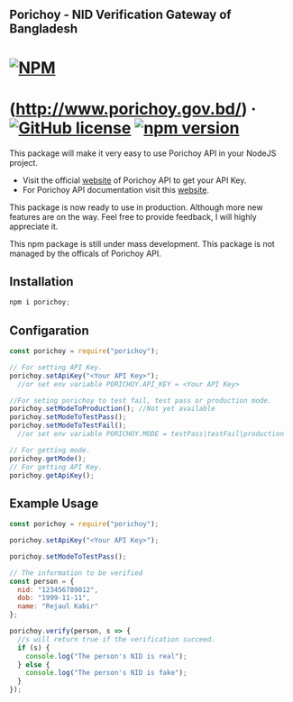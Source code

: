 ## Porichoy - NID Verification Gateway of Bangladesh
# [![NPM](https://nodei.co/npm/porichoy.png)](https://nodei.co/npm/porichoy/)
# (http://www.porichoy.gov.bd/) &middot; [![GitHub license](https://img.shields.io/badge/license-MIT-blue.svg)](https://github.com/facebook/nurulhuda859/porichoy/blob/master/LICENSE) [![npm version](https://img.shields.io/npm/v/porichoy)](https://www.npmjs.com/package/porichoy)
This package will make it very easy to use Porichoy API in your NodeJS project.

* Visit the official [website](http://www.porichoy.gov.bd/) of Porichoy API to get your API Key.
* For Porichoy API documentation visit this [website](https://kyc24nme.portal.azure-api.net/docs/services).

This package is now ready to use in production. Although more new features are on the way. Feel free to provide feedback, I will highly appreciate it.

This npm package is still under mass development. This package is not managed by the officals of Porichoy API.

## Installation

```js
npm i porichoy;
```

## Configaration

```js
const porichoy = require("porichoy");

// For setting API Key.
porichoy.setApiKey("<Your API Key>");
  //or set env variable PORICHOY.API_KEY = <Your API Key>

//For seting porichoy to test fail, test pass or production mode.
porichoy.setModeToProduction(); //Not yet available
porichoy.setModeToTestPass();
porichoy.setModeToTestFail();
  //or set env variable PORICHOY.MODE = testPass|testFail|production

// For getting mode.
porichoy.getMode();
// For getting API Key.
porichoy.getApiKey();
```

## Example Usage

```js
const porichoy = require("porichoy");

porichoy.setApiKey("<Your API Key>");

porichoy.setModeToTestPass();

// The information to be verified
const person = {
  nid: "123456789012",
  dob: "1999-11-11",
  name: "Rejaul Kabir"
};

porichoy.verify(person, s => {
  //s will return true if the verification succeed.
  if (s) {
    console.log("The person's NID is real");
  } else {
    console.log("The person's NID is fake");
  }
});
```
